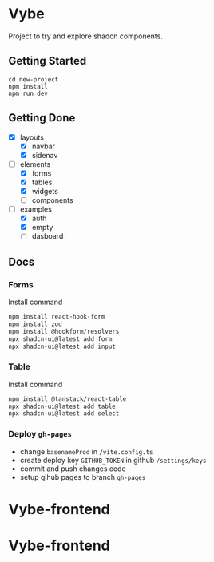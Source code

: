 # Vybe

Project to try and explore shadcn components.

## Getting Started

```
cd new-project
npm install
npm run dev
```

## Getting Done

- [x] layouts
  - [x] navbar
  - [x] sidenav
- [ ] elements
  - [x] forms
  - [x] tables
  - [x] widgets
  - [ ] components
- [ ] examples
  - [x] auth
  - [x] empty
  - [ ] dasboard

## Docs

### Forms

Install command

```bash
npm install react-hook-form
npm install zod
npm install @hookform/resolvers
npx shadcn-ui@latest add form
npx shadcn-ui@latest add input
```

### Table

Install command

```bash
npm install @tanstack/react-table
npx shadcn-ui@latest add table
npx shadcn-ui@latest add select
```

### Deploy `gh-pages`

- change `basenameProd` in `/vite.config.ts`
- create deploy key `GITHUB_TOKEN` in github `/settings/keys`
- commit and push changes code
- setup gihub pages to branch `gh-pages`
# Vybe-frontend
# Vybe-frontend

